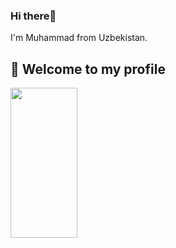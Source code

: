 ### Hi there👋
I'm Muhammad from Uzbekistan.
<h2>📢 Welcome to my profile</h2>
<img src="https://github-readme-stats-git-masterrstaa-rickstaa.vercel.app/api?username=myusuf4" width="46%" height="240px">
    
